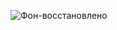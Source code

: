 ![Фон-восстановлено](https://github.com/user-attachments/assets/4afc9c49-f8be-4aee-8088-b17b1a9abbaa)

